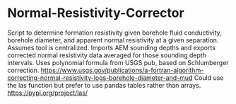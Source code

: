 # Normal-Resistivity-Corrector
Script to determine formation resistivity given borehole fluid conductivity, borehole diameter, and apparent normal resistivity at a given separation. Assumes tool is centralized. Imports AEM sounding depths and exports corrected normal resistivity data averaged for those sounding depth intervals. Uses polynomial formula from USGS pub, based on Schlumberger correction. https://www.usgs.gov/publications/a-fortran-algorithm-correcting-normal-resistivity-logs-borehole-diameter-and-mud Could use the las function but prefer to use pandas tables rather than arrays. https://pypi.org/project/las/
